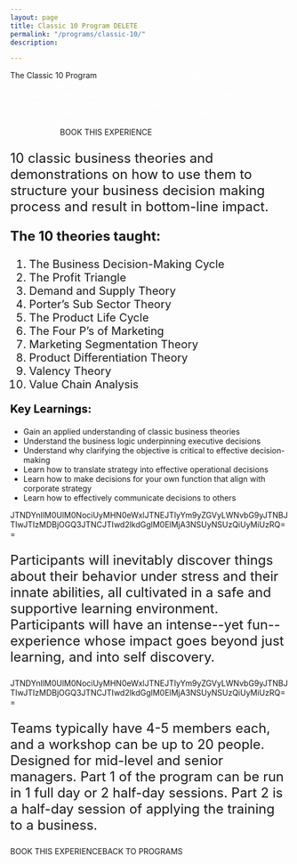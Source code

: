 ```yaml
---
layout: page
title: Classic 10 Program DELETE
permalink: "/programs/classic-10/"
description: 

---
```

The Classic 10 Program<span style="color: #ffffff;">Participants engage in a highly challenging, competitive business simulation. Over a series of five business cycles, they are presented with a range of strategic challenges, taught the relevant business theory and required to make business decisions, using the theories provided.</span><span style="color: #ffffff;">Working in teams, they face the challenges, make decisions, implement them, see the results, and reflect on their performance.</span>BOOK THIS EXPERIENCE
<p style="font-size: 24px; text-align: left;">10 classic business theories and demonstrations on how to use them to structure your business decision making process and result in bottom-line impact.</p>

<p style="font-size: 24px; text-align: left;"><strong>The 10 theories taught:</strong></p>

<ol style="font-size: 20px;">
 	<li style="font-weight: 400;"><span style="font-weight: 400;">The Business Decision-Making Cycle</span></li>
 	<li style="font-weight: 400;"><span style="font-weight: 400;">The Profit Triangle</span></li>
 	<li style="font-weight: 400;"><span style="font-weight: 400;">Demand and Supply Theory</span></li>
 	<li style="font-weight: 400;"><span style="font-weight: 400;">Porter’s Sub Sector Theory</span></li>
 	<li style="font-weight: 400;"><span style="font-weight: 400;">The Product Life Cycle</span></li>
 	<li style="font-weight: 400;"><span style="font-weight: 400;">The Four P’s of Marketing</span></li>
 	<li style="font-weight: 400;"><span style="font-weight: 400;">Marketing Segmentation Theory</span></li>
 	<li style="font-weight: 400;"><span style="font-weight: 400;">Product Differentiation Theory</span></li>
 	<li style="font-weight: 400;"><span style="font-weight: 400;">Valency Theory</span></li>
 	<li style="font-weight: 400;"><span style="font-weight: 400;">Value Chain Analysis</span></li>
</ol>

<p style="font-size: 20px; text-align: left;"><strong style="color: #000;">Key Learnings:</strong></p>

<ul>
 	<li style="font-weight: 400; text-align: left;"><span style="font-weight: 400;">Gain an applied understanding of classic business theories</span></li>
 	<li style="font-weight: 400; text-align: left;"><span style="font-weight: 400;">Understand the business logic underpinning executive decisions</span></li>
 	<li style="font-weight: 400; text-align: left;"><span style="font-weight: 400;">Understand why clarifying the objective is critical to effective decision-making</span></li>
 	<li style="font-weight: 400; text-align: left;"><span style="font-weight: 400;">Learn how to translate strategy into effective operational decisions</span></li>
 	<li style="font-weight: 400; text-align: left;"><span style="font-weight: 400;">Learn how to make decisions for your own function that align with corporate strategy</span></li>
 	<li style="font-weight: 400; text-align: left;"><span style="font-weight: 400;">Learn how to effectively communicate decisions to others</span></li>
</ul>
JTNDYnIlM0UlM0NociUyMHN0eWxlJTNEJTIyYm9yZGVyLWNvbG9yJTNBJTIwJTIzMDBjOGQ3JTNCJTIwd2lkdGglM0ElMjA3NSUyNSUzQiUyMiUzRQ==
<p style="font-size: 24px; text-align: left;">Participants will inevitably discover things about their behavior under stress and their innate abilities, all cultivated in a safe and supportive learning environment. Participants will have an intense--yet fun--experience whose impact goes beyond just learning, and into self discovery.</p>
JTNDYnIlM0UlM0NociUyMHN0eWxlJTNEJTIyYm9yZGVyLWNvbG9yJTNBJTIwJTIzMDBjOGQ3JTNCJTIwd2lkdGglM0ElMjA3NSUyNSUzQiUyMiUzRQ==
<p style="font-size: 24px; text-align: left;">Teams typically have 4-5 members each, and a workshop can be up to 20 people. Designed for mid-level and senior managers. Part 1 of the program can be run in 1 full day or 2 half-day sessions. Part 2 is a half-day session of applying the training to a business.</p>
BOOK THIS EXPERIENCEBACK TO PROGRAMS
